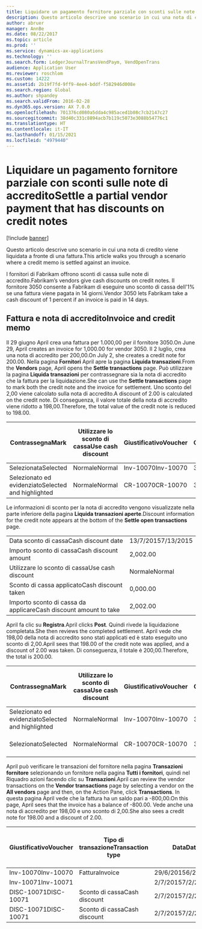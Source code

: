```yaml
---
title: Liquidare un pagamento fornitore parziale con sconti sulle note di accredito
description: Questo articolo descrive uno scenario in cui una nota di credito viene liquidata a fronte di una fattura.
author: abruer
manager: AnnBe
ms.date: 08/22/2017
ms.topic: article
ms.prod: ''
ms.service: dynamics-ax-applications
ms.technology: ''
ms.search.form: LedgerJournalTransVendPaym, VendOpenTrans
audience: Application User
ms.reviewer: roschlom
ms.custom: 14222
ms.assetid: 2b19f7fd-9ff9-4ee4-bddf-f582946d008e
ms.search.region: Global
ms.author: shpandey
ms.search.validFrom: 2016-02-28
ms.dyn365.ops.version: AX 7.0.0
ms.openlocfilehash: 701376cd080a5dda4c985aced1b08c7cb2147c27
ms.sourcegitcommit: 38d40c331c8894acb7b119c5073e3088b54776c1
ms.translationtype: HT
ms.contentlocale: it-IT
ms.lasthandoff: 01/15/2021
ms.locfileid: "4979440"
---
```

# <a name="settle-a-partial-vendor-payment-that-has-discounts-on-credit-notes"></a><span data-ttu-id="084d7-103">Liquidare un pagamento fornitore parziale con sconti sulle note di accredito</span><span class="sxs-lookup"><span data-stu-id="084d7-103">Settle a partial vendor payment that has discounts on credit notes</span></span>

[!include [banner](../includes/banner.md)]

<span data-ttu-id="084d7-104">Questo articolo descrive uno scenario in cui una nota di credito viene liquidata a fronte di una fattura.</span><span class="sxs-lookup"><span data-stu-id="084d7-104">This article walks you through a scenario where a credit memo is settled against an invoice.</span></span>

<span data-ttu-id="084d7-105">I fornitori di Fabrikam offrono sconti di cassa sulle note di accredito.</span><span class="sxs-lookup"><span data-stu-id="084d7-105">Fabrikam’s vendors give cash discounts on credit notes.</span></span> <span data-ttu-id="084d7-106">Il fornitore 3050 consente a Fabrikam di eseguire uno sconto di cassa dell'1% se una fattura viene pagata in 14 giorni.</span><span class="sxs-lookup"><span data-stu-id="084d7-106">Vendor 3050 lets Fabrikam take a cash discount of 1 percent if an invoice is paid in 14 days.</span></span>

## <a name="invoice-and-credit-memo"></a><span data-ttu-id="084d7-107">Fattura e nota di accredito</span><span class="sxs-lookup"><span data-stu-id="084d7-107">Invoice and credit memo</span></span>
<span data-ttu-id="084d7-108">Il 29 giugno April crea una fattura per 1.000,00 per il fornitore 3050.</span><span class="sxs-lookup"><span data-stu-id="084d7-108">On June 29, April creates an invoice for 1,000.00 for vendor 3050.</span></span> <span data-ttu-id="084d7-109">Il 2 luglio, crea una nota di accredito per 200,00.</span><span class="sxs-lookup"><span data-stu-id="084d7-109">On July 2, she creates a credit note for 200.00.</span></span> <span data-ttu-id="084d7-110">Nella pagina **Fornitori** April apre la pagina **Liquida transazioni**.</span><span class="sxs-lookup"><span data-stu-id="084d7-110">From the **Vendors** page, April opens the **Settle transactions** page.</span></span> <span data-ttu-id="084d7-111">Può utilizzare la pagina **Liquida transazioni** per contrassegnare sia la nota di accredito che la fattura per la liquidazione.</span><span class="sxs-lookup"><span data-stu-id="084d7-111">She can use the **Settle transactions** page to mark both the credit note and the invoice for settlement.</span></span> <span data-ttu-id="084d7-112">Uno sconto del 2,00 viene calcolato sulla nota di accredito.</span><span class="sxs-lookup"><span data-stu-id="084d7-112">A discount of 2.00 is calculated on the credit note.</span></span> <span data-ttu-id="084d7-113">Di conseguenza, il valore totale della nota di accredito viene ridotto a 198,00.</span><span class="sxs-lookup"><span data-stu-id="084d7-113">Therefore, the total value of the credit note is reduced to 198.00.</span></span>

| <span data-ttu-id="084d7-114">Contrassegna</span><span class="sxs-lookup"><span data-stu-id="084d7-114">Mark</span></span>                     | <span data-ttu-id="084d7-115">Utilizzare lo sconto di cassa</span><span class="sxs-lookup"><span data-stu-id="084d7-115">Use cash discount</span></span> | <span data-ttu-id="084d7-116">Giustificativo</span><span class="sxs-lookup"><span data-stu-id="084d7-116">Voucher</span></span>   | <span data-ttu-id="084d7-117">Conto</span><span class="sxs-lookup"><span data-stu-id="084d7-117">Account</span></span> | <span data-ttu-id="084d7-118">Data</span><span class="sxs-lookup"><span data-stu-id="084d7-118">Date</span></span>      | <span data-ttu-id="084d7-119">Data di scadenza</span><span class="sxs-lookup"><span data-stu-id="084d7-119">Due date</span></span>  | <span data-ttu-id="084d7-120">Fattura</span><span class="sxs-lookup"><span data-stu-id="084d7-120">Invoice</span></span> | <span data-ttu-id="084d7-121">Importo nella valuta della transazione</span><span class="sxs-lookup"><span data-stu-id="084d7-121">Amount in transaction currency</span></span> | <span data-ttu-id="084d7-122">Valuta</span><span class="sxs-lookup"><span data-stu-id="084d7-122">Currency</span></span> | <span data-ttu-id="084d7-123">Importo da liquidare</span><span class="sxs-lookup"><span data-stu-id="084d7-123">Amount to settle</span></span> |
|--------------------------|-------------------|-----------|---------|-----------|-----------|---------|--------------------------------|----------|------------------|
| <span data-ttu-id="084d7-124">Selezionata</span><span class="sxs-lookup"><span data-stu-id="084d7-124">Selected</span></span>                 | <span data-ttu-id="084d7-125">Normale</span><span class="sxs-lookup"><span data-stu-id="084d7-125">Normal</span></span>            | <span data-ttu-id="084d7-126">Inv-10070</span><span class="sxs-lookup"><span data-stu-id="084d7-126">Inv-10070</span></span> | <span data-ttu-id="084d7-127">3050</span><span class="sxs-lookup"><span data-stu-id="084d7-127">3050</span></span>    | <span data-ttu-id="084d7-128">29/6/2015</span><span class="sxs-lookup"><span data-stu-id="084d7-128">6/29/2015</span></span> | <span data-ttu-id="084d7-129">29/7/2015</span><span class="sxs-lookup"><span data-stu-id="084d7-129">7/29/2015</span></span> | <span data-ttu-id="084d7-130">10070</span><span class="sxs-lookup"><span data-stu-id="084d7-130">10070</span></span>   | <span data-ttu-id="084d7-131">-1.000,00</span><span class="sxs-lookup"><span data-stu-id="084d7-131">-1,000.00</span></span>                      | <span data-ttu-id="084d7-132">GBP</span><span class="sxs-lookup"><span data-stu-id="084d7-132">USD</span></span>      | <span data-ttu-id="084d7-133">-990,00</span><span class="sxs-lookup"><span data-stu-id="084d7-133">-990.00</span></span>          |
| <span data-ttu-id="084d7-134">Selezionato ed evidenziato</span><span class="sxs-lookup"><span data-stu-id="084d7-134">Selected and highlighted</span></span> | <span data-ttu-id="084d7-135">Normale</span><span class="sxs-lookup"><span data-stu-id="084d7-135">Normal</span></span>            | <span data-ttu-id="084d7-136">CR-10070</span><span class="sxs-lookup"><span data-stu-id="084d7-136">CR-10070</span></span>  | <span data-ttu-id="084d7-137">3050</span><span class="sxs-lookup"><span data-stu-id="084d7-137">3050</span></span>    | <span data-ttu-id="084d7-138">2/7/2015</span><span class="sxs-lookup"><span data-stu-id="084d7-138">7/2/2015</span></span>  | <span data-ttu-id="084d7-139">29/7/2015</span><span class="sxs-lookup"><span data-stu-id="084d7-139">7/29/2015</span></span> |         | <span data-ttu-id="084d7-140">200,00</span><span class="sxs-lookup"><span data-stu-id="084d7-140">200.00</span></span>                         | <span data-ttu-id="084d7-141">GBP</span><span class="sxs-lookup"><span data-stu-id="084d7-141">USD</span></span>      | <span data-ttu-id="084d7-142">198,00</span><span class="sxs-lookup"><span data-stu-id="084d7-142">198.00</span></span>           |

<span data-ttu-id="084d7-143">Le informazioni di sconto per la nota di accredito vengono visualizzate nella parte inferiore della pagina **Liquida transazioni aperte**.</span><span class="sxs-lookup"><span data-stu-id="084d7-143">Discount information for the credit note appears at the bottom of the **Settle open transactions** page.</span></span>

|                              |           |
|------------------------------|-----------|
| <span data-ttu-id="084d7-144">Data sconto di cassa</span><span class="sxs-lookup"><span data-stu-id="084d7-144">Cash discount date</span></span>           | <span data-ttu-id="084d7-145">13/7/2015</span><span class="sxs-lookup"><span data-stu-id="084d7-145">7/13/2015</span></span> |
| <span data-ttu-id="084d7-146">Importo sconto di cassa</span><span class="sxs-lookup"><span data-stu-id="084d7-146">Cash discount amount</span></span>         | <span data-ttu-id="084d7-147">2,00</span><span class="sxs-lookup"><span data-stu-id="084d7-147">2.00</span></span>      |
| <span data-ttu-id="084d7-148">Utilizzare lo sconto di cassa</span><span class="sxs-lookup"><span data-stu-id="084d7-148">Use cash discount</span></span>            | <span data-ttu-id="084d7-149">Normale</span><span class="sxs-lookup"><span data-stu-id="084d7-149">Normal</span></span>    |
| <span data-ttu-id="084d7-150">Sconto di cassa applicato</span><span class="sxs-lookup"><span data-stu-id="084d7-150">Cash discount taken</span></span>          | <span data-ttu-id="084d7-151">0,00</span><span class="sxs-lookup"><span data-stu-id="084d7-151">0.00</span></span>      |
| <span data-ttu-id="084d7-152">Importo sconto di cassa da applicare</span><span class="sxs-lookup"><span data-stu-id="084d7-152">Cash discount amount to take</span></span> | <span data-ttu-id="084d7-153">2,00</span><span class="sxs-lookup"><span data-stu-id="084d7-153">2.00</span></span>      |

<span data-ttu-id="084d7-154">April fa clic su **Registra**.</span><span class="sxs-lookup"><span data-stu-id="084d7-154">April clicks **Post**.</span></span> <span data-ttu-id="084d7-155">Quindi rivede la liquidazione completata.</span><span class="sxs-lookup"><span data-stu-id="084d7-155">She then reviews the completed settlement.</span></span> <span data-ttu-id="084d7-156">April vede che 198,00 della nota di accredito sono stati applicati ed è stato eseguito uno sconto di 2,00.</span><span class="sxs-lookup"><span data-stu-id="084d7-156">April sees that 198.00 of the credit note was applied, and a discount of 2.00 was taken.</span></span> <span data-ttu-id="084d7-157">Di conseguenza, il totale è 200,00.</span><span class="sxs-lookup"><span data-stu-id="084d7-157">Therefore, the total is 200.00.</span></span>

| <span data-ttu-id="084d7-158">Contrassegna</span><span class="sxs-lookup"><span data-stu-id="084d7-158">Mark</span></span>                     | <span data-ttu-id="084d7-159">Utilizzare lo sconto di cassa</span><span class="sxs-lookup"><span data-stu-id="084d7-159">Use cash discount</span></span> | <span data-ttu-id="084d7-160">Giustificativo</span><span class="sxs-lookup"><span data-stu-id="084d7-160">Voucher</span></span>   | <span data-ttu-id="084d7-161">Conto</span><span class="sxs-lookup"><span data-stu-id="084d7-161">Account</span></span> | <span data-ttu-id="084d7-162">Data</span><span class="sxs-lookup"><span data-stu-id="084d7-162">Date</span></span>      | <span data-ttu-id="084d7-163">Data di scadenza</span><span class="sxs-lookup"><span data-stu-id="084d7-163">Due date</span></span>  | <span data-ttu-id="084d7-164">Fattura</span><span class="sxs-lookup"><span data-stu-id="084d7-164">Invoice</span></span>  | <span data-ttu-id="084d7-165">Importo nella valuta della transazione</span><span class="sxs-lookup"><span data-stu-id="084d7-165">Amount in transaction currency</span></span> | <span data-ttu-id="084d7-166">Valuta</span><span class="sxs-lookup"><span data-stu-id="084d7-166">Currency</span></span> | <span data-ttu-id="084d7-167">Importo da liquidare</span><span class="sxs-lookup"><span data-stu-id="084d7-167">Amount to settle</span></span> |
|--------------------------|-------------------|-----------|---------|-----------|-----------|----------|--------------------------------|----------|------------------|
| <span data-ttu-id="084d7-168">Selezionato ed evidenziato</span><span class="sxs-lookup"><span data-stu-id="084d7-168">Selected and highlighted</span></span> | <span data-ttu-id="084d7-169">Normale</span><span class="sxs-lookup"><span data-stu-id="084d7-169">Normal</span></span>            | <span data-ttu-id="084d7-170">Inv-10070</span><span class="sxs-lookup"><span data-stu-id="084d7-170">Inv-10070</span></span> | <span data-ttu-id="084d7-171">3050</span><span class="sxs-lookup"><span data-stu-id="084d7-171">3050</span></span>    | <span data-ttu-id="084d7-172">29/6/2015</span><span class="sxs-lookup"><span data-stu-id="084d7-172">6/29/2015</span></span> | <span data-ttu-id="084d7-173">29/7/2015</span><span class="sxs-lookup"><span data-stu-id="084d7-173">7/29/2015</span></span> | <span data-ttu-id="084d7-174">10070</span><span class="sxs-lookup"><span data-stu-id="084d7-174">10070</span></span>    | <span data-ttu-id="084d7-175">-1.000,00</span><span class="sxs-lookup"><span data-stu-id="084d7-175">-1,000.00</span></span>                      | <span data-ttu-id="084d7-176">GBP</span><span class="sxs-lookup"><span data-stu-id="084d7-176">USD</span></span>      | <span data-ttu-id="084d7-177">-200,00</span><span class="sxs-lookup"><span data-stu-id="084d7-177">-200.00</span></span>          |
| <span data-ttu-id="084d7-178">Selezionato</span><span class="sxs-lookup"><span data-stu-id="084d7-178">Selected</span></span>                 | <span data-ttu-id="084d7-179">Normale</span><span class="sxs-lookup"><span data-stu-id="084d7-179">Normal</span></span>            | <span data-ttu-id="084d7-180">CR-10070</span><span class="sxs-lookup"><span data-stu-id="084d7-180">CR-10070</span></span>  | <span data-ttu-id="084d7-181">3050</span><span class="sxs-lookup"><span data-stu-id="084d7-181">3050</span></span>    | <span data-ttu-id="084d7-182">2/7/2015</span><span class="sxs-lookup"><span data-stu-id="084d7-182">7/2/2015</span></span>  | <span data-ttu-id="084d7-183">29/7/2015</span><span class="sxs-lookup"><span data-stu-id="084d7-183">7/29/2015</span></span> | <span data-ttu-id="084d7-184">CR-10070</span><span class="sxs-lookup"><span data-stu-id="084d7-184">CR-10070</span></span> | <span data-ttu-id="084d7-185">200,00</span><span class="sxs-lookup"><span data-stu-id="084d7-185">200.00</span></span>                         | <span data-ttu-id="084d7-186">GBP</span><span class="sxs-lookup"><span data-stu-id="084d7-186">USD</span></span>      | <span data-ttu-id="084d7-187">198,00</span><span class="sxs-lookup"><span data-stu-id="084d7-187">198.00</span></span>           |

<span data-ttu-id="084d7-188">April può verificare le transazioni del fornitore nella pagina **Transazioni fornitore** selezionando un fornitore nella pagina **Tutti i fornitori**, quindi nel Riquadro azioni facendo clic su **Transazioni**.</span><span class="sxs-lookup"><span data-stu-id="084d7-188">April can review the vendor transactions on the **Vendor transactions** page by selecting a vendor on the **All vendors** page and then, on the Action Pane, click **Transactions**.</span></span> <span data-ttu-id="084d7-189">In questa pagina April vede che la fattura ha un saldo pari a -800,00.</span><span class="sxs-lookup"><span data-stu-id="084d7-189">On this page, April sees that the invoice has a balance of -800.00.</span></span> <span data-ttu-id="084d7-190">Vede anche una nota di accredito per 198,00 e uno sconto di 2,00.</span><span class="sxs-lookup"><span data-stu-id="084d7-190">She also sees a credit note for 198.00 and a discount of 2.00.</span></span>

| <span data-ttu-id="084d7-191">Giustificativo</span><span class="sxs-lookup"><span data-stu-id="084d7-191">Voucher</span></span>    | <span data-ttu-id="084d7-192">Tipo di transazione</span><span class="sxs-lookup"><span data-stu-id="084d7-192">Transaction type</span></span> | <span data-ttu-id="084d7-193">Data</span><span class="sxs-lookup"><span data-stu-id="084d7-193">Date</span></span>      | <span data-ttu-id="084d7-194">Fattura</span><span class="sxs-lookup"><span data-stu-id="084d7-194">Invoice</span></span> | <span data-ttu-id="084d7-195">Importo Dare in valuta transazione</span><span class="sxs-lookup"><span data-stu-id="084d7-195">Amount in transaction currency debit</span></span> | <span data-ttu-id="084d7-196">Importo Avere in valuta transazione</span><span class="sxs-lookup"><span data-stu-id="084d7-196">Amount in transaction currency credit</span></span> | <span data-ttu-id="084d7-197">Saldo</span><span class="sxs-lookup"><span data-stu-id="084d7-197">Balance</span></span> | <span data-ttu-id="084d7-198">Valuta</span><span class="sxs-lookup"><span data-stu-id="084d7-198">Currency</span></span> |
|------------|------------------|-----------|---------|--------------------------------------|---------------------------------------|---------|----------|
| <span data-ttu-id="084d7-199">Inv-10070</span><span class="sxs-lookup"><span data-stu-id="084d7-199">Inv-10070</span></span>  | <span data-ttu-id="084d7-200">Fattura</span><span class="sxs-lookup"><span data-stu-id="084d7-200">Invoice</span></span>          | <span data-ttu-id="084d7-201">29/6/2015</span><span class="sxs-lookup"><span data-stu-id="084d7-201">6/29/2015</span></span> | <span data-ttu-id="084d7-202">10070</span><span class="sxs-lookup"><span data-stu-id="084d7-202">10070</span></span>   |                                      | <span data-ttu-id="084d7-203">1.000,00</span><span class="sxs-lookup"><span data-stu-id="084d7-203">1,000.00</span></span>                              | <span data-ttu-id="084d7-204">-800,00</span><span class="sxs-lookup"><span data-stu-id="084d7-204">-800.00</span></span> | <span data-ttu-id="084d7-205">GBP</span><span class="sxs-lookup"><span data-stu-id="084d7-205">USD</span></span>      |
| <span data-ttu-id="084d7-206">Inv-10071</span><span class="sxs-lookup"><span data-stu-id="084d7-206">Inv-10071</span></span>  |                  | <span data-ttu-id="084d7-207">2/7/2015</span><span class="sxs-lookup"><span data-stu-id="084d7-207">7/2/2015</span></span>  | <span data-ttu-id="084d7-208">CR10071</span><span class="sxs-lookup"><span data-stu-id="084d7-208">CR10071</span></span> | <span data-ttu-id="084d7-209">200,00</span><span class="sxs-lookup"><span data-stu-id="084d7-209">200.00</span></span>                               |                                       | <span data-ttu-id="084d7-210">0,00</span><span class="sxs-lookup"><span data-stu-id="084d7-210">0.00</span></span>    | <span data-ttu-id="084d7-211">GBP</span><span class="sxs-lookup"><span data-stu-id="084d7-211">USD</span></span>      |
| <span data-ttu-id="084d7-212">DISC-10071</span><span class="sxs-lookup"><span data-stu-id="084d7-212">DISC-10071</span></span> |  <span data-ttu-id="084d7-213">Sconto di cassa</span><span class="sxs-lookup"><span data-stu-id="084d7-213">Cash discount</span></span>   | <span data-ttu-id="084d7-214">2/7/2015</span><span class="sxs-lookup"><span data-stu-id="084d7-214">7/2/2015</span></span>  |         | <span data-ttu-id="084d7-215">2,00</span><span class="sxs-lookup"><span data-stu-id="084d7-215">2.00</span></span>                                 |                                       | <span data-ttu-id="084d7-216">0,00</span><span class="sxs-lookup"><span data-stu-id="084d7-216">0.00</span></span>    | <span data-ttu-id="084d7-217">GBP</span><span class="sxs-lookup"><span data-stu-id="084d7-217">USD</span></span>      |
| <span data-ttu-id="084d7-218">DISC-10071</span><span class="sxs-lookup"><span data-stu-id="084d7-218">DISC-10071</span></span> |  <span data-ttu-id="084d7-219">Sconto di cassa</span><span class="sxs-lookup"><span data-stu-id="084d7-219">Cash discount</span></span>   | <span data-ttu-id="084d7-220">2/7/2015</span><span class="sxs-lookup"><span data-stu-id="084d7-220">7/2/2015</span></span>  |         |                                      | <span data-ttu-id="084d7-221">2,00</span><span class="sxs-lookup"><span data-stu-id="084d7-221">2.00</span></span>                                  | <span data-ttu-id="084d7-222">0,00</span><span class="sxs-lookup"><span data-stu-id="084d7-222">0.00</span></span>    | <span data-ttu-id="084d7-223">GBP</span><span class="sxs-lookup"><span data-stu-id="084d7-223">USD</span></span>      |





